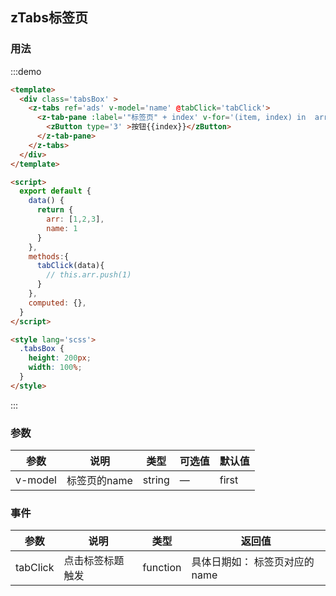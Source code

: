 ## zTabs标签页


### 用法


:::demo 
```html
<template>
  <div class='tabsBox' >
    <z-tabs ref='ads' v-model='name' @tabClick='tabClick'>
      <z-tab-pane :label='"标签页" + index' v-for='(item, index) in  arr'  :name='index' >
        <zButton type='3' >按钮{{index}}</zButton>
      </z-tab-pane>
    </z-tabs>
  </div>
</template>

<script>
  export default {
    data() {
      return {
        arr: [1,2,3],
        name: 1
      }
    },
    methods:{
      tabClick(data){
        // this.arr.push(1)
      }
    },
    computed: {},
  }
</script>

<style lang='scss'>
  .tabsBox {
    height: 200px;
    width: 100%;
  }
</style>

```
:::


### 参数
| 参数      | 说明          | 类型      | 可选值                           | 默认值  |
|---------- |-------------- |---------- |--------------------------------  |-------- |
| v-model | 标签页的name | string | — | first |

### 事件
| 参数      | 说明          | 类型      | 返回值  |
|---------- |-------------- |----------  |-------- |
| tabClick | 点击标签标题触发 | function |  具体日期如： 标签页对应的name |
